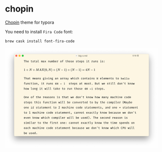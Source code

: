 # chopin

[Chopin](https://github.com/kaleocheng/chopin) theme for typora

You need to install `Fira Code` font:

```bash
brew cask install font-fira-code
```

![screenshot](example/screenshot.png)

